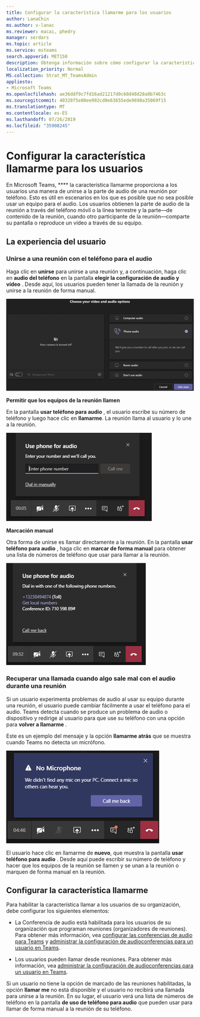```yaml
---
title: Configurar la característica llamarme para los usuarios
author: LanaChin
ms.author: v-lanac
ms.reviewer: macai, phedry
manager: serdars
ms.topic: article
ms.service: msteams
search.appverid: MET150
description: Obtenga información sobre cómo configurar la característica llamarme en Teams para que los usuarios puedan unirse a la parte de audio por teléfono en escenarios en los que es posible que no se pueda usar el equipo para el audio.
localization_priority: Normal
MS.collection: Strat_MT_TeamsAdmin
appliesto:
- Microsoft Teams
ms.openlocfilehash: ae36ddf9c7fd16ad21217d0c68d48d28a0b7463c
ms.sourcegitcommit: 40328f5e80ee992cd0e63655ede9698a35069f15
ms.translationtype: MT
ms.contentlocale: es-ES
ms.lasthandoff: 07/26/2019
ms.locfileid: "35908245"
---
```

# <a name="set-up-the-call-me-feature-for-your-users"></a>Configurar la característica llamarme para los usuarios

En Microsoft Teams, **** la característica llamarme proporciona a los usuarios una manera de unirse a la parte de audio de una reunión por teléfono. Esto es útil en escenarios en los que es posible que no sea posible usar un equipo para el audio. Los usuarios obtienen la parte de audio de la reunión a través del teléfono móvil o la línea terrestre y la parte&mdash;de contenido de la reunión, cuando otro participante de la reunión&mdash;comparte su pantalla o reproduce un vídeo a través de su equipo.

## <a name="the-user-experience"></a>La experiencia del usuario

### <a name="join-a-meeting-by-using-phone-for-audio"></a>Unirse a una reunión con el teléfono para el audio

Haga clic en **unirse** para unirse a una reunión y, a continuación, haga clic en **audio del teléfono** en la pantalla **elegir la configuración de audio y vídeo** . Desde aquí, los usuarios pueden tener la llamada de la reunión y unirse a la reunión de forma manual.

![Captura de pantalla de la opción audio del teléfono](media/set-up-the-call-me-feature-for-your-users-phone-audio.png)

**Permitir que los equipos de la reunión llamen**

En la pantalla **usar teléfono para audio** , el usuario escribe su número de teléfono y luego hace clic en **llamarme**. La reunión llama al usuario y lo une a la reunión.

![Captura de pantalla de la opción llamarme en la pantalla usar teléfono para audio](media/set-up-the-call-me-feature-for-your-users-call-me.png)

**Marcación manual**

Otra forma de unirse es llamar directamente a la reunión. En la pantalla **usar teléfono para audio** , haga clic en **marcar de forma manual** para obtener una lista de números de teléfono que usar para llamar a la reunión.

![Captura de pantalla de la opción de marcado manual](media/set-up-the-call-me-feature-for-your-users-dial-in.png)

### <a name="get-a-call-back-when-something-goes-wrong-with-audio-during-a-meeting"></a>Recuperar una llamada cuando algo sale mal con el audio durante una reunión

Si un usuario experimenta problemas de audio al usar su equipo durante una reunión, el usuario puede cambiar fácilmente a usar el teléfono para el audio. Teams detecta cuando se produce un problema de audio o dispositivo y redirige al usuario para que use su teléfono con una opción para **volver a llamarme** .

Este es un ejemplo del mensaje y la opción **llamarme atrás** que se muestra cuando Teams no detecta un micrófono.

![Captura de pantalla de la opción llamarme atrás](media/set-up-the-call-me-feature-for-your-users-no-mic.PNG)

El usuario hace clic en llamarme de **nuevo**, que muestra la pantalla **usar teléfono para audio** . Desde aquí puede escribir su número de teléfono y hacer que los equipos de la reunión se llamen y se unan a la reunión o marquen de forma manual en la reunión.

## <a name="set-up-the-call-me-feature"></a>Configurar la característica llamarme

Para habilitar la característica llamar a los usuarios de su organización, debe configurar los siguientes elementos:

- La Conferencia de audio está habilitada para los usuarios de su organización que programan reuniones (organizadores de reuniones). Para obtener más información, vea [configurar las conferencias de audio para Teams](set-up-audio-conferencing-in-teams.md) y [administrar la configuración de audioconferencias para un usuario en Teams](manage-the-audio-conferencing-settings-for-a-user-in-teams.md).

- Los usuarios pueden llamar desde reuniones. Para obtener más información, vea [administrar la configuración de audioconferencias para un usuario en Teams](manage-the-audio-conferencing-settings-for-a-user-in-teams.md).

Si un usuario no tiene la opción de marcado de las reuniones habilitadas, la opción **llamar me** no está disponible y el usuario no recibirá una llamada para unirse a la reunión. En su lugar, el usuario verá una lista de números de teléfono en la pantalla **de uso de teléfono para audio** que pueden usar para llamar de forma manual a la reunión de su teléfono.
